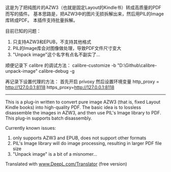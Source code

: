 这是为了把纯图片的AZW3（也就是固定Layout的Kindle书）转成高质量的PDF而写的插件。
基本思路是，把AZW3中的图片无损拆解出来，然后用PIL的Image库转成PDF。
本插件支持批量拆解。

目前已知的问题：
1. 只支持AZW3和EPUB，不支持其他格式
2. PIL的Image库会对图像做处理，导致PDF文件尺寸变大
3. "Unpack image"这个名字有点名不副实了…

顺便记录下 calibre 的调试方法：
calibre-customize -b "D:\Github\calibre-unpack-image"
calibre-debug -g

再记录下设置代理的方法：
首先开启 privoxy
然后设置环境变量
http_proxy = http://127.0.0.1:8118
https_proxy=http://127.0.0.1:8118

-----------------------

This is a plug-in written to convert pure image AZW3 (that is, fixed Layout Kindle books) into high-quality PDF.
The basic idea is to lossless disassemble the images in AZW3, and then use PIL's Image library to PDF.
This plug-in supports batch disassembly.

Currently known issues:
1. only supports AZW3 and EPUB, does not support other formats
2. PIL's Image library will do image processing, resulting in larger PDF file size
3. "Unpack image" is a bit of a misnomer...

Translated with www.DeepL.com/Translator (free version)
